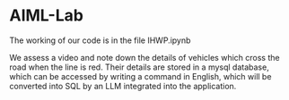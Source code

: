 # AIML-Lab

The working of our code is in the file IHWP.ipynb

We assess a video and note down the details of vehicles which cross the road when the line is red.
Their details are stored in a mysql database, which can be accessed by writing a command in English, which will be converted into SQL by an LLM integrated into the application.
